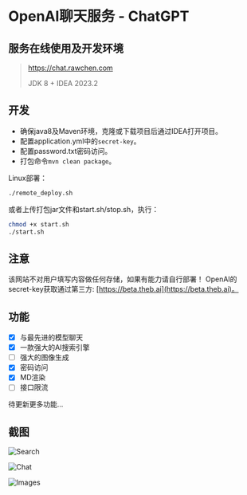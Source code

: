 # OpenAI聊天服务 - ChatGPT

## 服务在线使用及开发环境

> https://chat.rawchen.com
>
> JDK 8 + IDEA 2023.2

## 开发

* 确保java8及Maven环境，克隆或下载项目后通过IDEA打开项目。
* 配置application.yml中的`secret-key`。
* 配置password.txt密码访问。
* 打包命令`mvn clean package`。

Linux部署：
```bash
./remote_deploy.sh
```
或者上传打包jar文件和start.sh/stop.sh，执行：
```bash
chmod +x start.sh
./start.sh
```

## 注意

该网站不对用户填写内容做任何存储，如果有能力请自行部署！
OpenAI的secret-key获取通过第三方: [https://beta.theb.ai](https://beta.theb.ai)。

## 功能

- [x] 与最先进的模型聊天
- [x] 一款强大的AI搜索引擎
- [ ] 强大的图像生成
- [x] 密码访问
- [x] MD渲染
- [ ] 接口限流

待更新更多功能...

## 截图

![Search](https://rawchen.com/temp/chatgpt01.png)

![Chat](https://rawchen.com/temp/chatgpt02.png)

![Images](https://rawchen.com/temp/chatgpt03.png)
